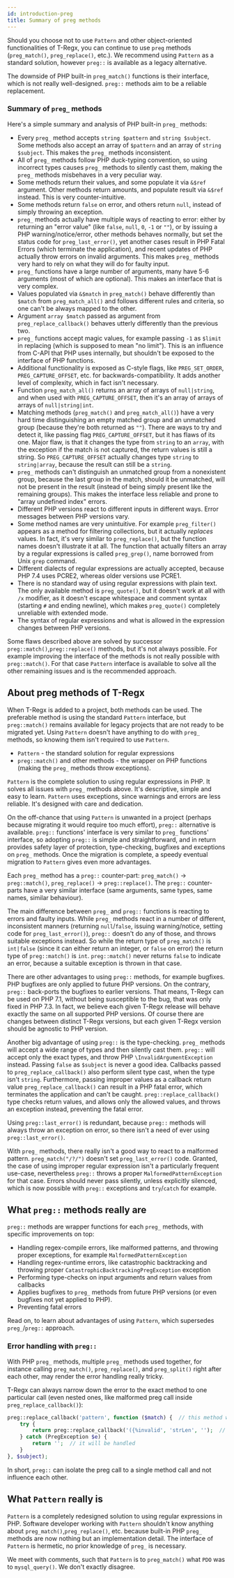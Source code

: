 ```yaml
---
id: introduction-preg
title: Summary of preg methods
---
```


Should you choose not to use `Pattern` and other object-oriented functionalities of T-Regx,
you can continue to use `preg` methods (`preg_match()`, `preg_replace()`, etc.). We recommend
using `Pattern` as a standard solution, however `preg::` is available as a legacy alternative.

The downside of PHP built-in `preg_match()` functions is their interface, which is not really well-designed.
`preg::` methods aim to be a reliable replacement.

### Summary of `preg_` methods

Here's a simple summary and analysis of PHP built-in `preg_` methods:

- Every `preg_` method accepts `string $pattern` and `string $subject`.
  Some methods also accept an array of `$pattern` and an array of `string $subject`.
  This makes the `preg_` methods inconsistent.
- All of `preg_` methods follow PHP duck-typing convention, so using incorrect types
  causes `preg_` methods to silently cast them, making the `preg_` methods misbehaves in a very
  peculiar way.
- Some methods return their values, and some populate it via `&$ref` argument.
  Other methods return amounts, and populate result via `&$ref` instead. This is very counter-intuitive.
- Some methods return `false` on error, and others return `null`, instead of simply throwing an exception.
- `preg_` methods actually have multiple ways of reacting to error: either by returning an "error value" 
  (like `false`, `null`, `0`, `-1` or `""`), or by issuing a PHP warning/notice/error, other methods
  behaves normally, but set the status code for `preg_last_error()`, yet another cases result in PHP Fatal
  Errors (which terminate the application), and recent updates of PHP actually throw errors on invalid arguments.
  This makes `preg_` methods very hard to rely on what they will do for faulty input.
- `preg_` functions have a large number of arguments, many have 5-6 arguments (most of which are optional).
  This makes an interface that is very complex.
- Values populated via `&$match` in `preg_match()` behave differently than `$match` from `preg_match_all()`
  and follows different rules and criteria, so one can't be always mapped to the other.
- Argument `array $match` passed as argument from `preg_replace_callback()` behaves utterly differently than 
  the previous two.
- `preg_` functions accept magic values, for example passing `-1` as `$limit` in replacing (which is supposed 
  to mean "no limit").
  This is an influence from C-API that PHP uses internally, but shouldn't be exposed to the interface of PHP 
  functions.
- Additional functionality is exposed as C-style flags, like `PREG_SET_ORDER`, `PREG_CAPTURE_OFFSET`, etc. for 
  backwards-compatibility. It adds another level of complexity, which in fact isn't necessary.
- Function `preg_match_all()` returns an array of arrays of `null|string`, and when used with `PREG_CAPTURE_OFFSET`,
  then it's an array of arrays of arrays of `null|string|int`.
- Matching methods (`preg_match()` and `preg_match_all()`) have a very hard time distinguishing an empty matched 
  group and an unmatched group (because they're both returned as `""`). There are ways to try and detect it, like
  passing flag `PREG_CAPTURE_OFFSET`, but it has flaws of its one. Major flaw, is that it changes the type from 
  `string` to an `array`, with the exception if the match is not captured, the return values is still a string. 
  So `PREG_CAPTURE_OFFSET` actually changes type `string` to `string|array`, because the result can still be a `string`.
- `preg_` methods can't distinguish an unmatched group from a nonexistent group, because the last group in the match,
  should it be unmatched, will not be present in the result (instead of being simply present like the remaining groups).
  This makes the interface less reliable and prone to "array undefined index" errors.
- Different PHP versions react to different inputs in different ways. Error messages between PHP versions vary.
- Some method names are very unintuitive. For example `preg_filter()` appears as a method for filtering collections, 
  but it actually *replaces* values. In fact, it's very similar to `preg_replace()`, but the function names doesn't 
  illustrate it at all. The function that actually filters an array by a regular expressions is called `preg_grep()`, 
  name borrowed from Unix `grep` command.
- Different dialects of regular expressions are actually accepted, because PHP 7.4 uses PCRE2, whereas older versions 
  use PCRE1.
- There is no standard way of using regular expressions with plain text. The only available method is `preg_quote()`,
  but it doesn't work at all with `/x` modifier, as it doesn't escape whitespace and comment syntax (starting `#` and 
  ending newline), which makes `preg_quote()` completely unreliable with extended mode.
- The syntax of regular expressions and what is allowed in the expression changes between PHP versions.

Some flaws described above are solved by successor `preg::match()`,`preg::replace()` methods, but it's not always possible.
For example improving the interface of the methods is not really possible with `preg::match()`. For that case `Pattern` 
interface is available to solve all the other remaining issues and is the recommended approach.

## About preg methods of T-Regx

When T-Regx is added to a project, both methods can be used. The preferable method is using the standard `Pattern` interface,
but `preg::match()` remains available for legacy projects that are not ready to be migrated yet. Using `Pattern` 
doesn't have anything to do with `preg_` methods, so knowing them isn't required to use `Pattern`.

- `Pattern` - the standard solution for regular expressions
- `preg::match()` and other methods - the wrapper on PHP functions (making the `preg_` methods throw exceptions).

`Pattern` is the complete solution to using regular expressions in PHP. It solves all issues with `preg_` methods above.
It's descriptive, simple and easy to learn. `Pattern` uses exceptions, since warnings and errors are less reliable. It's 
designed with care and dedication.

On the off-chance that using `Pattern` is unwanted in a project (perhaps because migrating it would require too much effort),
`preg::` alternative is available. `preg::` functions' interface is very similar to `preg_` functions' interface, so 
adopting `preg::` is simple and straightforward, and in return provides safety layer of protection, type-checking, 
bugfixes and exceptions on `preg_` methods. Once the migration is complete, a speedy eventual migration to `Pattern` 
gives even more advantages.

Each `preg_` method has a `preg::` counter-part: `preg_match()` -> `preg::match()`, `preg_replace()` -> `preg::replace()`.
The `preg::` counter-parts have a very similar interface (same arguments, same types, same names, similar behaviour).

The main difference between `preg_` and `preg::` functions is reacting to errors and faulty inputs. While `preg_` methods
react in a number of different, inconsistent manners (returning `null`/`false`, issuing warning/notice, setting code for 
`preg_last_error()`), `preg::` doesn't do any of those, and throws suitable exceptions instead. So while the return type 
of `preg_match()` is `int|false` (since it can either return an integer, or `false` on error) the return type of 
`preg::match()` is `int`. `preg::match()` never returns `false` to indicate an error, because a suitable exception is thrown 
in that case.

There are other advantages to using `preg::` methods, for example bugfixes. PHP bugfixes are only applied to future PHP 
versions. On the contrary, `preg::` back-ports the bugfixes to earlier versions. That means, T-Regx can be used on PHP 7.1, 
without being susceptible to the bug, that was only fixed in PHP 7.3. In fact, we believe each given T-Regx release will 
behave exactly the same on all supported PHP versions. Of course there are changes between distinct T-Regx versions, 
but each given T-Regx version should be agnostic to PHP version.

Another big advantage of using `preg::` is the type-checking. `preg_` methods will accept a wide range of types and then
silently cast them. `preg::` will accept only the exact types, and throw PHP `\InvalidArgumentException` instead. Passing 
`false` as `$subject` is never a good idea. Callbacks passed to `preg_replace_callback()` also perform silent type cast, 
when the type isn't `string`. Furthermore, passing improper values as a callback return value `preg_replace_callback()` 
can result in a PHP fatal error, which terminates the application and can't be caught. `preg::replace_callback()` type
checks return values, and allows only the allowed values, and throws an exception instead, preventing the fatal error.

Using `preg::last_error()` is redundant, because `preg::` methods will always throw an exception on error, so there isn't
a need of ever using `preg::last_error()`.

With `preg_` methods, there really isn't a good way to react to a malformed pattern. `preg_match("/?/")` doesn't set 
`preg_last_error()` code. Granted, the case of using improper regular expression isn't a particularly frequent use-case,
nevertheless `preg::` throws a proper `MalformedPatternException` for that case. Errors should never pass silently,
unless explicitly silenced, which is now possible with `preg::` exceptions and `try`/`catch` for example.

## What `preg::` methods really are

`preg::` methods are wrapper functions for each `preg_` methods, with specific improvements on top:

- Handling regex-compile errors, like malformed patterns, and throwing proper exceptions, for example `MalformedPatternException`
- Handling regex-runtime errors, like catastrophic backtracking and throwing proper `CatastrophicBacktrackingPregException` exception
- Performing type-checks on input arguments and return values from callbacks
- Applies bugfixes to `preg_` methods from future PHP versions (or even bugfixes not yet applied to PHP).
- Preventing fatal errors

Read on, to learn about advantages of using `Pattern`, which supersedes `preg_`/`preg::` approach.

### Error handling with `preg::`

With PHP `preg_` methods, multiple `preg_` methods used together, for instance calling `preg_match()`, 
`preg_replace()`, and `preg_split()` right after each other, may render the error handling really tricky.

T-Regx can always narrow down the error to the exact method to one particular call (even nested ones, 
like malformed preg call inside `preg_replace_callback()`):

```php
preg::replace_callback('pattern', function ($match) {  // this method won't throw exception
    try {
        return preg::replace_callback('({%invalid', 'strLen', '');  // this will throw exception
    } catch (PregException $e) {
        return '';  // it will be handled
    }
}, $subject); 
```

In short, `preg::` can isolate the preg call to a single method call and not influence each other.

## What `Pattern` really is

`Pattern` is a completely redesigned solution to using regular expressions in PHP. Software developer
working with `Pattern` shouldn't know anything about `preg_match()`,`preg_replace()`, etc. because built-in
PHP `preg_` methods are now nothing but an implementation detail. The interface of `Pattern` is hermetic,
no prior knowledge of `preg_` is necessary.

We meet with comments, such that `Pattern` is to `preg_match()` what `PDO` was to `mysql_query()`. 
We don't exactly disagree.

[`\InvalidArgumentException`]: https://www.php.net/manual/en/class.invalidargumentexception.php
